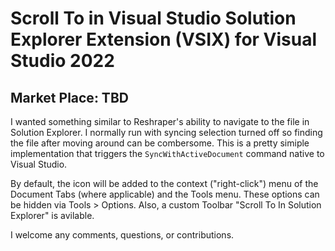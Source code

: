 # Scroll To in Visual Studio Solution Explorer Extension (VSIX) for Visual Studio 2022

## Market Place: TBD

I wanted something similar to Reshraper's ability to navigate to the file in Solution Explorer.  I normally run with syncing selection turned off so finding the file after moving around can be combersome.  This is a pretty simiple implementation that triggers the `SyncWithActiveDocument` command native to Visual Studio.

By default, the icon will be added to the context ("right-click") menu of the Document Tabs (where applicable) and the Tools menu.  These options can be hidden via Tools > Options.  Also, a custom Toolbar "Scroll To In Solution Explorer" is avilable.

I welcome any comments, questions, or contributions.